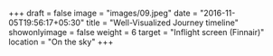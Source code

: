 +++
draft = false
image = "images/09.jpeg"
date = "2016-11-05T19:56:17+05:30"
title = "Well-Visualized Journey timeline"
showonlyimage = false
weight = 6
target = "Inflight screen (Finnair)"
location = "On the sky"
+++
